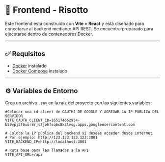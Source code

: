 # 🍝 Frontend - Risotto

Este frontend está construido con **Vite + React** y está diseñado para conectarse al backend mediante API REST. Se encuentra preparado para ejecutarse dentro de contenedores Docker.

---

## ✅ Requisitos

- [Docker](https://www.docker.com/) instalado
- [Docker Compose](https://docs.docker.com/compose/) instalado

---

## ⚙️ Variables de Entorno

Crea un archivo `.env` en la raíz del proyecto con las siguientes variables:

```env
#Colocar una id client de OAUTH2 DE GOOGLE Y AGREGAR LA IP PÚBLICA DEL SERVIDOR
VITE_OAUTH_CLIENT_ID=165174662934-b59vpj3f6oor8rjs7johfsq6s8k3lvog.apps.googleusercontent.com

# Coloca la IP pública del backend si deseas acceder desde internet
# Por ejemplo: http://123.123.123.123:3001
VITE_BACKEND_IP=http://localhost:3001

# Ruta base para las llamadas a la API
VITE_API_URL=/api
